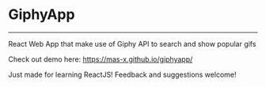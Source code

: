 # GiphyApp
----------

React Web App that make use of Giphy API to search and show popular gifs

Check out demo here: https://mas-x.github.io/giphyapp/


Just made for learning ReactJS!
Feedback and suggestions welcome!
